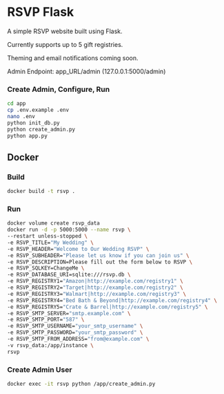 # RSVP Flask
A simple RSVP website built using Flask.

Currently supports up to 5 gift registries.

Theming and email notifications coming soon.

Admin Endpoint: app_URL/admin (127.0.0.1:5000/admin)

### Create Admin, Configure, Run

```bash
cd app
cp .env.example .env
nano .env
python init_db.py
python create_admin.py
python app.py
```

## Docker

### Build

```bash
docker build -t rsvp .
```

### Run

```bash
docker volume create rsvp_data
docker run -d -p 5000:5000 --name rsvp \
--restart unless-stopped \
-e RSVP_TITLE="My Wedding" \
-e RSVP_HEADER="Welcome to Our Wedding RSVP" \
-e RSVP_SUBHEADER="Please let us know if you can join us" \
-e RSVP_DESCRIPTION=Please fill out the form below to RSVP \
-e RSVP_SQLKEY=ChangeMe \
-e RSVP_DATABASE_URI=sqlite:///rsvp.db \
-e RSVP_REGISTRY1="Amazon|http://example.com/registry1" \
-e RSVP_REGISTRY2="Target|http://example.com/registry2" \
-e RSVP_REGISTRY3="Walmart|http://example.com/registry3" \
-e RSVP_REGISTRY4="Bed Bath & Beyond|http://example.com/registry4" \
-e RSVP_REGISTRY5="Crate & Barrel|http://example.com/registry5" \
-e RSVP_SMTP_SERVER="smtp.example.com" \
-e RSVP_SMTP_PORT="587" \
-e RSVP_SMTP_USERNAME="your_smtp_username" \
-e RSVP_SMTP_PASSWORD="your_smtp_password" \
-e RSVP_SMTP_FROM_ADDRESS="from@example.com" \
-v rsvp_data:/app/instance \
rsvp
```

### Create Admin User

```bash
docker exec -it rsvp python /app/create_admin.py
```